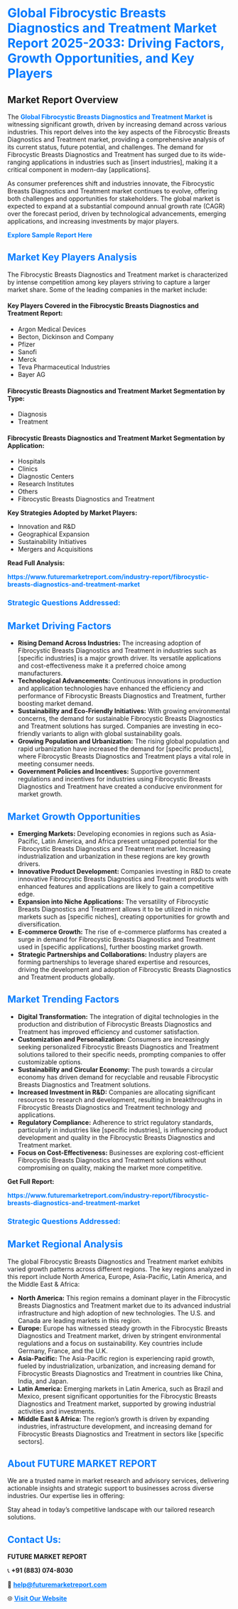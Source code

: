 <h1 style="color: #007BFF;">Global Fibrocystic Breasts Diagnostics and Treatment Market Report 2025-2033: Driving Factors, Growth Opportunities, and Key Players</h1>

<section id="overview">
<h2>Market Report Overview</h2>
<p>The <a href="https://www.futuremarketreport.com/industry-report/fibrocystic-breasts-diagnostics-and-treatment-market" style="color: #007BFF; text-decoration: none;"><strong>Global Fibrocystic Breasts Diagnostics and Treatment Market</strong></a> is witnessing significant growth, driven by increasing demand across various industries. This report delves into the key aspects of the Fibrocystic Breasts Diagnostics and Treatment market, providing a comprehensive analysis of its current status, future potential, and challenges. The demand for Fibrocystic Breasts Diagnostics and Treatment has surged due to its wide-ranging applications in industries such as [insert industries], making it a critical component in modern-day [applications].</p>
<p>As consumer preferences shift and industries innovate, the Fibrocystic Breasts Diagnostics and Treatment market continues to evolve, offering both challenges and opportunities for stakeholders. The global market is expected to expand at a substantial compound annual growth rate (CAGR) over the forecast period, driven by technological advancements, emerging applications, and increasing investments by major players.</p>
</section>

<section id="overview">
<p><a href="https://www.futuremarketreport.com/request-sample/reportId=127414" style="color: #007BFF; text-decoration: none;"><strong>Explore Sample Report Here</strong></a></p>
</section>

<section id="key-players">
<h2 style="color: #007BFF;">Market Key Players Analysis</h2>
<p>The Fibrocystic Breasts Diagnostics and Treatment market is characterized by intense competition among key players striving to capture a larger market share. Some of the leading companies in the market include:</p>
<h4>Key Players Covered in the Fibrocystic Breasts Diagnostics and Treatment Report:</h4>
<ul><li>Argon Medical Devices</li><li>Becton, Dickinson and Company</li><li>Pfizer</li><li>Sanofi</li><li>Merck</li><li>Teva Pharmaceutical Industries</li><li>Bayer AG</li></ul>
<h4>Fibrocystic Breasts Diagnostics and Treatment Market Segmentation by Type:</h4>
<ul><li>Diagnosis</li><li>Treatment</li></ul>

<h4>Fibrocystic Breasts Diagnostics and Treatment Market Segmentation by Application:</h4>
<ul><li>Hospitals</li><li>Clinics</li><li>Diagnostic Centers</li><li>Research Institutes</li><li>Others</li><li>Fibrocystic Breasts Diagnostics and Treatment</li></ul>
<p><strong>Key Strategies Adopted by Market Players:</strong></p>
<ul>
<li>Innovation and R&D</li>
<li>Geographical Expansion</li>
<li>Sustainability Initiatives</li>
<li>Mergers and Acquisitions</li>
</ul>
</section>

<section>
<p><strong>Read Full Analysis: </strong></p><a href="https://www.futuremarketreport.com/industry-report/fibrocystic-breasts-diagnostics-and-treatment-market" style="color: #007BFF; text-decoration: none;"><strong>https://www.futuremarketreport.com/industry-report/fibrocystic-breasts-diagnostics-and-treatment-market</strong></a>
<h3 style="color: #007BFF;">Strategic Questions Addressed:</h3>
</section>

<section id="driving-factors">
<h2 style="color: #007BFF;">Market Driving Factors</h2>
<ul>
<li><strong>Rising Demand Across Industries:</strong> The increasing adoption of Fibrocystic Breasts Diagnostics and Treatment in industries such as [specific industries] is a major growth driver. Its versatile applications and cost-effectiveness make it a preferred choice among manufacturers.</li>
<li><strong>Technological Advancements:</strong> Continuous innovations in production and application technologies have enhanced the efficiency and performance of Fibrocystic Breasts Diagnostics and Treatment, further boosting market demand.</li>
<li><strong>Sustainability and Eco-Friendly Initiatives:</strong> With growing environmental concerns, the demand for sustainable Fibrocystic Breasts Diagnostics and Treatment solutions has surged. Companies are investing in eco-friendly variants to align with global sustainability goals.</li>
<li><strong>Growing Population and Urbanization:</strong> The rising global population and rapid urbanization have increased the demand for [specific products], where Fibrocystic Breasts Diagnostics and Treatment plays a vital role in meeting consumer needs.</li>
<li><strong>Government Policies and Incentives:</strong> Supportive government regulations and incentives for industries using Fibrocystic Breasts Diagnostics and Treatment have created a conducive environment for market growth.</li>
</ul>
</section>

<section id="growth-opportunities">
<h2 style="color: #007BFF;">Market Growth Opportunities</h2>
<ul>
<li><strong>Emerging Markets:</strong> Developing economies in regions such as Asia-Pacific, Latin America, and Africa present untapped potential for the Fibrocystic Breasts Diagnostics and Treatment market. Increasing industrialization and urbanization in these regions are key growth drivers.</li>
<li><strong>Innovative Product Development:</strong> Companies investing in R&D to create innovative Fibrocystic Breasts Diagnostics and Treatment products with enhanced features and applications are likely to gain a competitive edge.</li>
<li><strong>Expansion into Niche Applications:</strong> The versatility of Fibrocystic Breasts Diagnostics and Treatment allows it to be utilized in niche markets such as [specific niches], creating opportunities for growth and diversification.</li>
<li><strong>E-commerce Growth:</strong> The rise of e-commerce platforms has created a surge in demand for Fibrocystic Breasts Diagnostics and Treatment used in [specific applications], further boosting market growth.</li>
<li><strong>Strategic Partnerships and Collaborations:</strong> Industry players are forming partnerships to leverage shared expertise and resources, driving the development and adoption of Fibrocystic Breasts Diagnostics and Treatment products globally.</li>
</ul>
</section>

<section id="trending-factors">
<h2 style="color: #007BFF;">Market Trending Factors</h2>
<ul>
<li><strong>Digital Transformation:</strong> The integration of digital technologies in the production and distribution of Fibrocystic Breasts Diagnostics and Treatment has improved efficiency and customer satisfaction.</li>
<li><strong>Customization and Personalization:</strong> Consumers are increasingly seeking personalized Fibrocystic Breasts Diagnostics and Treatment solutions tailored to their specific needs, prompting companies to offer customizable options.</li>
<li><strong>Sustainability and Circular Economy:</strong> The push towards a circular economy has driven demand for recyclable and reusable Fibrocystic Breasts Diagnostics and Treatment solutions.</li>
<li><strong>Increased Investment in R&D:</strong> Companies are allocating significant resources to research and development, resulting in breakthroughs in Fibrocystic Breasts Diagnostics and Treatment technology and applications.</li>
<li><strong>Regulatory Compliance:</strong> Adherence to strict regulatory standards, particularly in industries like [specific industries], is influencing product development and quality in the Fibrocystic Breasts Diagnostics and Treatment market.</li>
<li><strong>Focus on Cost-Effectiveness:</strong> Businesses are exploring cost-efficient Fibrocystic Breasts Diagnostics and Treatment solutions without compromising on quality, making the market more competitive.</li>
</ul>
</section>

<section>
<p><strong>Get Full Report: </strong></p><a href="https://www.futuremarketreport.com/industry-report/fibrocystic-breasts-diagnostics-and-treatment-market" style="color: #007BFF; text-decoration: none;"><strong>https://www.futuremarketreport.com/industry-report/fibrocystic-breasts-diagnostics-and-treatment-market</strong></a>
<h3 style="color: #007BFF;">Strategic Questions Addressed:</h3>
</section>


<section id="regional-analysis">
<h2 style="color: #007BFF;">Market Regional Analysis</h2>
<p>The global Fibrocystic Breasts Diagnostics and Treatment market exhibits varied growth patterns across different regions. The key regions analyzed in this report include North America, Europe, Asia-Pacific, Latin America, and the Middle East & Africa:</p>
<ul>
<li><strong>North America:</strong> This region remains a dominant player in the Fibrocystic Breasts Diagnostics and Treatment market due to its advanced industrial infrastructure and high adoption of new technologies. The U.S. and Canada are leading markets in this region.</li>
<li><strong>Europe:</strong> Europe has witnessed steady growth in the Fibrocystic Breasts Diagnostics and Treatment market, driven by stringent environmental regulations and a focus on sustainability. Key countries include Germany, France, and the U.K.</li>
<li><strong>Asia-Pacific:</strong> The Asia-Pacific region is experiencing rapid growth, fueled by industrialization, urbanization, and increasing demand for Fibrocystic Breasts Diagnostics and Treatment in countries like China, India, and Japan.</li>
<li><strong>Latin America:</strong> Emerging markets in Latin America, such as Brazil and Mexico, present significant opportunities for the Fibrocystic Breasts Diagnostics and Treatment market, supported by growing industrial activities and investments.</li>
<li><strong>Middle East & Africa:</strong> The region’s growth is driven by expanding industries, infrastructure development, and increasing demand for Fibrocystic Breasts Diagnostics and Treatment in sectors like [specific sectors].</li>
</ul>
</section>

<footer>
<h2 style="color: #007BFF;">About FUTURE MARKET REPORT</h2>
<p>We are a trusted name in market research and advisory services, delivering actionable insights and strategic support to businesses across diverse industries. Our expertise lies in offering:</p>

<p>Stay ahead in today’s competitive landscape with our tailored research solutions.</p>

<h2 style="color: #007BFF;">Contact Us:</h2>
<p><strong>FUTURE MARKET REPORT</strong></p>
<p>📞 <strong>+91 (883) 074-8030</strong></p>
<p>📧 <strong><a href="mailto:help@futuremarketreport.com" style="color: #007BFF;">help@futuremarketreport.com</a></strong></p>
<p>🌐 <strong><a href="https://www.futuremarketreport.com/" style="color: #007BFF;">Visit Our Website</a></strong></p>
</footer>